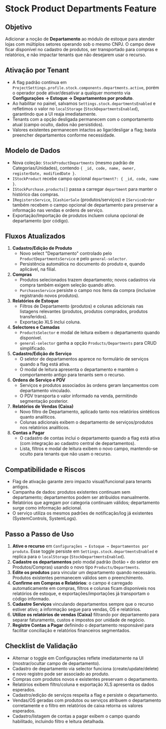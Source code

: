 # Stock Product Departments Feature

## Objetivo
Adicionar a noção de **Departamento** ao módulo de estoque para atender lojas com múltiplos setores operando sob o mesmo CNPJ. O campo deve ficar disponível no cadastro de produtos, ser transportado para compras e relatórios, e não impactar tenants que não desejarem usar o recurso.

## Ativação por Tenant
- A flag padrão continua em `ProjectSettings.profile.stock.components.departments.active`, porém o operador pode ativar/desativar a qualquer momento via **Configurações → Estoque → Departamentos por produto**.
- Ao habilitar no painel, salvamos `Settings.stock.departmentsEnabled` e refletimos o valor no `localStorage` (`StockDepartmentsEnabled`), garantindo que a UI reaja imediatamente.
- Tenants com a opção desligada permanecem com o comportamento atual (campo oculto, dados não persistidos).
- Valores existentes permanecem intactos ao ligar/desligar a flag; basta preencher departamentos conforme necessidade.

## Modelo de Dados
- Nova coleção: `StockProductDepartments` (mesmo padrão de Categorias/Unidades), contendo `{ _id, code, name, owner, registerDate, modifiedDate }`.
- `IStockProduct` recebe campo opcional `department?: { _id, code, name }`.
- `IStockPurchase.products[]` passa a carregar `department` para manter o histórico das compras.
- `IRegistersService`, `ICashierSale` (produtos/serviços) e `IServiceOrder` também recebem o campo opcional de departamento para preservar a informação nas vendas e ordens de serviço.
- Exportação/Importação de produtos incluem coluna opcional de departamento (por código).

## Fluxos Atualizados
1. **Cadastro/Edição de Produto**
   - Novo select "Departamento" controlado pelo `ProductDepartmentsService` e pelo `general-selector`.
   - Persistência automática no documento do produto e, quando aplicável, na filial.
2. **Compras**
   - Produtos selecionados trazem departamento; novos cadastros via compra também exigem seleção quando ativo.
   - `PurchasesService` persiste o campo nos itens da compra (inclusive registrando novos produtos).
3. **Relatórios de Estoque**
   - Filtros de Departamento (produtos) e colunas adicionais nas listagens relevantes (produtos, produtos comprados, produtos transferidos).
   - Exportação XLS inclui coluna.
4. **Selectores e Camadas**
   - `ProductsSelector` e modal de leitura exibem o departamento quando disponível.
   - `general-selector` ganha a opção `Products/Departments` para CRUD simplificado.
5. **Cadastro/Edição de Serviço**
   - O seletor de departamentos aparece no formulário de serviços quando a flag está ativa.
   - O modal de leitura apresenta o departamento e mantém o comportamento antigo para tenants sem o recurso.
6. **Ordens de Serviço e PDV**
   - Serviços e produtos associados às ordens geram lançamentos com departamento vinculado.
   - O PDV transporta o valor informado na venda, permitindo segmentação posterior.
7. **Relatórios de Vendas (Caixa)**
   - Novo filtro de Departamento, aplicado tanto nos relatórios sintéticos quanto analíticos.
   - Colunas adicionais exibem o departamento de serviços/produtos nos relatórios analíticos.
8. **Contas a Pagar**
   - O cadastro de contas inclui o departamento quando a flag está ativa (com integração ao cadastro central de departamentos).
   - Lista, filtros e modal de leitura exibem o novo campo, mantendo-se oculto para tenants que não usam o recurso.

## Compatibilidade e Riscos
- Flag de ativação garante zero impacto visual/funcional para tenants antigos.
- Campanha de dados: produtos existentes continuam sem departamento; departamentos podem ser atribuídos manualmente.
- Relatórios que agregam por categoria continuam válidos; departamento surge como informação adicional.
- O serviço utiliza os mesmos padrões de notificação/log já existentes (SystemControls, SystemLogs).

## Passo a Passo de Uso
1. **Ative o recurso** em `Configurações → Estoque → Departamentos por produto`. Esse toggle persiste em `Settings.stock.departmentsEnabled` e replica para o `localStorage` (`StockDepartmentsEnabled`).
2. **Cadastre os departamentos** pelo modal padrão (botão `+` do seletor em Produtos/Compras) usando o novo tipo `Products/Departments`.
3. **Edite os produtos** para vincular um departamento quando necessário. Produtos existentes permanecem válidos sem o preenchimento.
4. **Confirme em Compras e Relatórios**: o campo é carregado automaticamente em compras, filtros e colunas ficam disponíveis nos relatórios de estoque, e exportações/importações já transportam o código informado.
5. **Cadastre Serviços** vinculando departamentos sempre que o recurso estiver ativo; a informação segue para vendas, OS e relatórios.
6. **Utilize os relatórios de vendas (Caixa)** filtrando por departamento para separar faturamento, custos e impostos por unidade de negócio.
7. **Registre Contas a Pagar** definindo o departamento responsável para facilitar conciliação e relatórios financeiros segmentados.

## Checklist de Validação
- Alternar o toggle em Configurações reflete imediatamente na UI (mostrar/ocultar campo de departamento).
- Cadastro de departamento via selector funciona (create/update/delete) e novo registro pode ser associado ao produto.
- Compras com produtos novos e existentes preservam o departamento.
- Relatórios exibem filtro/coluna e exportação XLS apresenta os dados esperados.
- Cadastro/edição de serviços respeita a flag e persiste o departamento.
- Vendas/OS geradas com produtos ou serviços atribuem o departamento corretamente e o filtro em relatórios de caixa retorna os valores esperados.
- Cadastro/listagem de contas a pagar exibem o campo quando habilitado, incluindo filtro e leitura detalhada.
